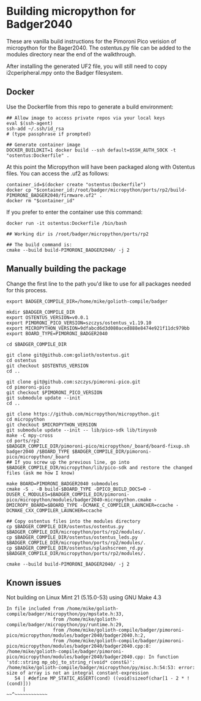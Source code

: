 # Building micropython for Badger2040

These are vanilla build instructions for the Pimoroni Pico verision of
micropython for the Bager2040. The ostentus.py file can be added to the modules
directory near the end of the walkthrough.

After installing the generated UF2 file, you will still need to copy
i2cperipheral.mpy onto the Badger filesystem.

## Docker

Use the Dockerfile from this repo to generate a build environment:

```
## Allow image to access private repos via your local keys
eval $(ssh-agent)
ssh-add ~/.ssh/id_rsa
# (type passphrase if prompted)

## Generate container image
DOCKER_BUILDKIT=1 docker build --ssh default=$SSH_AUTH_SOCK -t "ostentus:Dockerfile" .
```

At this point the Micropython will have been packaged along with Ostentus files.
You can access the .uf2 as follows:

```
container_id=$(docker create "ostentus:Dockerfile")
docker cp "$container_id:/root/badger/micropython/ports/rp2/build-PIMORONI_BADGER2040/firmware.uf2" .
docker rm "$container_id"
```

If you prefer to enter the container use this command:

```
docker run -it ostentus:Dockerfile /bin/bash

## Working dir is /root/badger/micropython/ports/rp2

## The build command is:
cmake --build build-PIMORONI_BADGER2040/ -j 2
```

## Manually building the package

Change the first line to the path you'd like to use for all packages needed for
this process.

```shell
export BADGER_COMPILE_DIR=/home/mike/golioth-compile/badger

mkdir $BADGER_COMPILE_DIR
export OSTENTUS_VERSION=v0.0.1
export PIMORONI_PICO_VERSION=szczys/ostentus_v1.19.10
export MICROPYTHON_VERSION=9dfabcd6d3d080aced888e8474e921f11dc979bb
export BOARD_TYPE=PIMORONI_BADGER2040

cd $BADGER_COMPILE_DIR

git clone git@github.com:golioth/ostentus.git
cd ostentus
git checkout $OSTENTUS_VERSION
cd ..

git clone git@github.com:szczys/pimoroni-pico.git
cd pimoroni-pico
git checkout $PIMORONI_PICO_VERSION
git submodule update --init
cd ..

git clone https://github.com/micropython/micropython.git
cd micropython
git checkout $MICROPYTHON_VERSION
git submodule update --init -- lib/pico-sdk lib/tinyusb
make -C mpy-cross
cd ports/rp2
$BADGER_COMPILE_DIR/pimoroni-pico/micropython/_board/board-fixup.sh badger2040 /$BOARD_TYPE $BADGER_COMPILE_DIR/pimoroni-pico/micropython/_board
## If you screw up the previous line, go into $BADGER_COMPILE_DIR/micropython/lib/pico-sdk and restore the changed files (ask me how I know)

make BOARD=PIMORONI_BADGER2040 submodules
cmake -S . -B build-$BOARD_TYPE -DPICO_BUILD_DOCS=0 -DUSER_C_MODULES=$BADGER_COMPILE_DIR/pimoroni-pico/micropython/modules/badger2040-micropython.cmake -DMICROPY_BOARD=$BOARD_TYPE -DCMAKE_C_COMPILER_LAUNCHER=ccache -DCMAKE_CXX_COMPILER_LAUNCHER=ccache

## Copy ostentus files into the modules directory
cp $BADGER_COMPILE_DIR/ostentus/ostentus.py $BADGER_COMPILE_DIR/micropython/ports/rp2/modules/.
cp $BADGER_COMPILE_DIR/ostentus/ostentus_leds.py $BADGER_COMPILE_DIR/micropython/ports/rp2/modules/.
cp $BADGER_COMPILE_DIR/ostentus/splashscreen_rd.py $BADGER_COMPILE_DIR/micropython/ports/rp2/modules/.

cmake --build build-PIMORONI_BADGER2040/ -j 2

```

## Known issues

Not building on Linux Mint 21 (5.15.0-53) using GNU Make 4.3

```shell
In file included from /home/mike/golioth-compile/badger/micropython/py/mpstate.h:33,
                 from /home/mike/golioth-compile/badger/micropython/py/runtime.h:29,
                 from /home/mike/golioth-compile/badger/pimoroni-pico/micropython/modules/badger2040/badger2040.h:2,
                 from /home/mike/golioth-compile/badger/pimoroni-pico/micropython/modules/badger2040/badger2040.cpp:8:
/home/mike/golioth-compile/badger/pimoroni-pico/micropython/modules/badger2040/badger2040.cpp: In function 'std::string mp_obj_to_string_r(void* const&)':
/home/mike/golioth-compile/badger/micropython/py/misc.h:54:53: error: size of array is not an integral constant-expression
   54 | #define MP_STATIC_ASSERT(cond) ((void)sizeof(char[1 - 2 * !(cond)]))
      |                                                   ~~^~~~~~~~~~~~~
```
